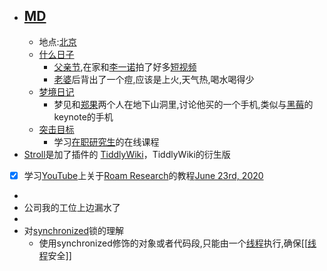 - ## [MD](<MD.md>)
    - 地点:[北京](<北京.md>)
    - [什么日子](<什么日子.md>)
        - [父亲节](<父亲节.md>),在家和[李一诺](<李一诺.md>)拍了好多[短视频](<短视频.md>)
        - [老婆](<老婆.md>)后背出了一个痘,应该是上火,天气热,喝水喝得少
    - [梦境日记](<梦境日记.md>)
        - 梦见和[郑果](<郑果.md>)两个人在地下山洞里,讨论他买的一个手机,类似与[黑莓](<黑莓.md>)的keynote的手机
    - [突击目标](<突击目标.md>)
        - 学习[在职研究生](<在职研究生.md>)的在线课程
- [Stroll](<Stroll.md>)是加了插件的 [TiddlyWiki](<TiddlyWiki.md>)，TiddlyWiki的衍生版
- [x] 学习[YouTube](<YouTube.md>)上关于[Roam Research](<Roam Research.md>)的教程[June 23rd, 2020](<June 23rd, 2020.md>)
- 
- 公司我的工位上边漏水了
- 
- 对[synchronized](<synchronized.md>)锁的理解
    - 使用synchronized修饰的对象或者代码段,只能由一个[线程](<线程.md>)执行,确保[[[线程](<[[线程.md>)安全]]

